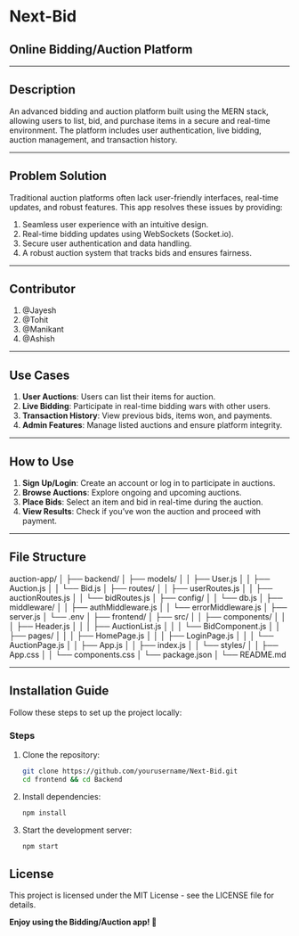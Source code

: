 # Next-Bid
 
## **Online Bidding/Auction Platform**

---

## **Description**
An advanced bidding and auction platform built using the MERN stack, allowing users to list, bid, and purchase items in a secure and real-time environment. The platform includes user authentication, live bidding, auction management, and transaction history.

---

## **Problem Solution**
Traditional auction platforms often lack user-friendly interfaces, real-time updates, and robust features. This app resolves these issues by providing:

1. Seamless user experience with an intuitive design.
2. Real-time bidding updates using WebSockets (Socket.io).
3. Secure user authentication and data handling.
4. A robust auction system that tracks bids and ensures fairness.

---

## **Contributor**
1. @Jayesh
2. @Tohit
3. @Manikant
4. @Ashish
---

## **Use Cases**
1. **User Auctions**: Users can list their items for auction.
2. **Live Bidding**: Participate in real-time bidding wars with other users.
3. **Transaction History**: View previous bids, items won, and payments.
4. **Admin Features**: Manage listed auctions and ensure platform integrity.

---

## **How to Use**
1. **Sign Up/Login**: Create an account or log in to participate in auctions.
2. **Browse Auctions**: Explore ongoing and upcoming auctions.
3. **Place Bids**: Select an item and bid in real-time during the auction.
4. **View Results**: Check if you’ve won the auction and proceed with payment.

---

## **File Structure**

auction-app/
│
├── backend/
│   ├── models/
│   │   ├── User.js
│   │   ├── Auction.js
│   │   └── Bid.js
│   ├── routes/
│   │   ├── userRoutes.js
│   │   ├── auctionRoutes.js
│   │   └── bidRoutes.js
│   ├── config/
│   │   └── db.js
│   ├── middleware/
│   │   ├── authMiddleware.js
│   │   └── errorMiddleware.js
│   ├── server.js
│   └── .env
│
├── frontend/
│   ├── src/
│   │   ├── components/
│   │   │   ├── Header.js
│   │   │   ├── AuctionList.js
│   │   │   └── BidComponent.js
│   │   ├── pages/
│   │   │   ├── HomePage.js
│   │   │   ├── LoginPage.js
│   │   │   └── AuctionPage.js
│   │   ├── App.js
│   │   ├── index.js
│   │   └── styles/
│   │       ├── App.css
│   │       └── components.css
│   └── package.json
│
└── README.md


---
## **Installation Guide**
Follow these steps to set up the project locally:

### Steps

1. Clone the repository:
   ```bash
   git clone https://github.com/yourusername/Next-Bid.git
   cd frontend && cd Backend
   ```
1. Install dependencies:
   ```bash
   npm install
   ```
1. Start the development server:
   ```bash
   npm start
   ```
## License
This project is licensed under the MIT License - see the LICENSE file for details.
   
**Enjoy using the Bidding/Auction app! 🚀**
